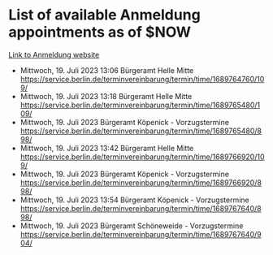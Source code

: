 # List of available Anmeldung appointments as of $NOW
[Link to Anmeldung website](https://service.berlin.de/terminvereinbarung/termin/tag.php?termin=1&anliegen[]=120686&dienstleisterlist=122210,122217,327316,122219,327312,122227,327314,122231,327346,122243,327348,122254,122252,329742,122260,329745,122262,329748,122271,327278,122273,327274,122277,327276,330436,122280,327294,122282,327290,122284,327292,122291,327270,122285,327266,122286,327264,122296,327268,150230,329760,122297,327286,122294,327284,122312,329763,122314,329775,122304,327330,122311,327334,122309,327332,317869,122281,327352,122279,329772,122283,122276,327324,122274,327326,122267,329766,122246,327318,122251,327320,122257,327322,122208,327298,122226,327300&herkunft=http%3A%2F%2Fservice.berlin.de%2Fdienstleistung%2F120686%2F)
- Mittwoch, 19. Juli 2023 13:06 Bürgeramt Helle Mitte https://service.berlin.de/terminvereinbarung/termin/time/1689764760/109/
- Mittwoch, 19. Juli 2023 13:18 Bürgeramt Helle Mitte https://service.berlin.de/terminvereinbarung/termin/time/1689765480/109/
- Mittwoch, 19. Juli 2023  Bürgeramt Köpenick - Vorzugstermine https://service.berlin.de/terminvereinbarung/termin/time/1689765480/898/
- Mittwoch, 19. Juli 2023 13:42 Bürgeramt Helle Mitte https://service.berlin.de/terminvereinbarung/termin/time/1689766920/109/
- Mittwoch, 19. Juli 2023  Bürgeramt Köpenick - Vorzugstermine https://service.berlin.de/terminvereinbarung/termin/time/1689766920/898/
- Mittwoch, 19. Juli 2023 13:54 Bürgeramt Köpenick - Vorzugstermine https://service.berlin.de/terminvereinbarung/termin/time/1689767640/898/
- Mittwoch, 19. Juli 2023  Bürgeramt Schöneweide - Vorzugstermine https://service.berlin.de/terminvereinbarung/termin/time/1689767640/904/
